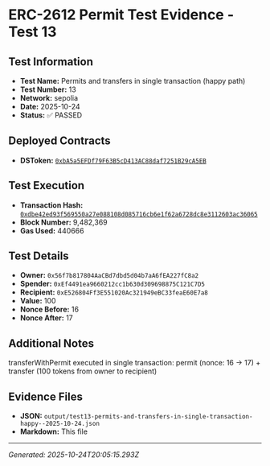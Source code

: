 # ERC-2612 Permit Test Evidence - Test 13

## Test Information
- **Test Name:** Permits and transfers in single transaction (happy path)
- **Test Number:** 13
- **Network:** sepolia
- **Date:** 2025-10-24
- **Status:** ✅ PASSED

## Deployed Contracts
- **DSToken:** [`0xbA5a5EFDf79F63B5cD413AC88daf7251B29cA5EB`](https://sepolia.etherscan.io/address/0xbA5a5EFDf79F63B5cD413AC88daf7251B29cA5EB)

## Test Execution
- **Transaction Hash:** [`0xdbe42ed93f569550a27e088108d085716cb6e1f62a6728dc8e3112603ac36065`](https://sepolia.etherscan.io/tx/0xdbe42ed93f569550a27e088108d085716cb6e1f62a6728dc8e3112603ac36065)
- **Block Number:** 9,482,369
- **Gas Used:** 440666

## Test Details
- **Owner:** `0x56f7b817804AaCBd7dbd5d04b7aA6fEA227fC8a2`
- **Spender:** `0xEf4491ea9660212cc1b630d309698875C121C7D5`
- **Recipient:** `0xE526804Ff3E551020Ac321949eBC33feaE60E7a8`
- **Value:** 100
- **Nonce Before:** 16
- **Nonce After:** 17


## Additional Notes
transferWithPermit executed in single transaction: permit (nonce: 16 → 17) + transfer (100 tokens from owner to recipient)



## Evidence Files
- **JSON:** `output/test13-permits-and-transfers-in-single-transaction-happy--2025-10-24.json`
- **Markdown:** This file

---
*Generated: 2025-10-24T20:05:15.293Z*
